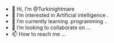 - 👋 Hi, I’m @Turkinightmare
- 👀 I’m interested in Artificial intelligence .
- 🌱 I’m currently learning .programming ..
- 💞️ I’m looking to collaborate on ...
- 📫 How to reach me ...

<!---
Turkinightmare/Turkinightmare is a ✨ special ✨ repository because its `README.md` (this file) appears on your GitHub profile.
You can click the Preview link to take a look at your changes.
--->
